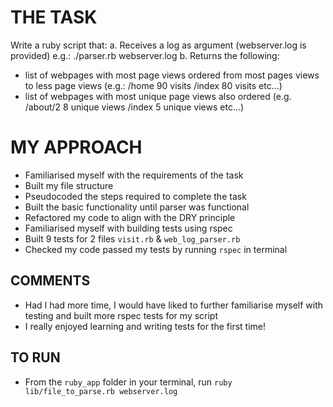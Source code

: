 # THE TASK

Write a ruby script that:
a. Receives a log as argument (webserver.log is provided) e.g.: ./parser.rb webserver.log
b. Returns the following:
  - list of webpages with most page views ordered from most pages views to less page views (e.g.: /home 90 visits /index 80 visits etc...)
  - list of webpages with most unique page views also ordered (e.g. /about/2 8 unique views /index 5 unique views etc...)

# MY APPROACH

- Familiarised myself with the requirements of the task
- Built my file structure
- Pseudocoded the steps required to complete the task
- Built the basic functionality until parser was functional
- Refactored my code to align with the DRY principle
- Familiarised myself with building tests using rspec
- Built 9 tests for 2 files `visit.rb` & `web_log_parser.rb`
- Checked my code passed my tests by running `rspec` in terminal

## COMMENTS

- Had I had more time, I would have liked to further familiarise myself with testing and built more rspec tests for my script
- I really enjoyed learning and writing tests for the first time!

## TO RUN

- From the `ruby_app` folder in your terminal, run `ruby lib/file_to_parse.rb webserver.log`
